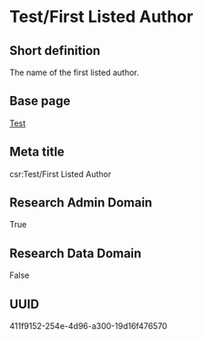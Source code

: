 # Test/First Listed Author
## Short definition
The name of the first listed author.
## Base page
[Test](../../Objects/Test.md)
## Meta title
csr:Test/First Listed Author
## Research Admin Domain
True
## Research Data Domain
False
## UUID
411f9152-254e-4d96-a300-19d16f476570
